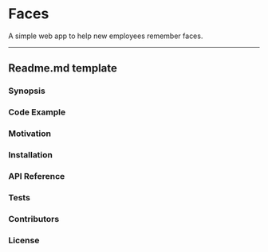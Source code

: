 # Faces
A simple web app to help new employees remember faces. 

--- 
## Readme.md template

### Synopsis
### Code Example
### Motivation
### Installation
### API Reference
### Tests
### Contributors
### License
